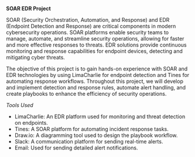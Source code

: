 **SOAR EDR Project**

SOAR (Security Orchestration, Automation, and Response) and EDR (Endpoint Detection and Response) are critical components in modern cybersecurity operations. SOAR platforms enable security teams to manage, automate, and streamline security operations, allowing for faster and more effective responses to threats. EDR solutions provide continuous monitoring and response capabilities for endpoint devices, detecting and mitigating cyber threats.

The objective of this project is to gain hands-on experience with SOAR and EDR technologies by using LimaCharlie for endpoint detection and Tines for automating response workflows. Throughout this project, we will develop and implement detection and response rules, automate alert handling, and create playbooks to enhance the efficiency of security operations.

*Tools Used*

* LimaCharlie: An EDR platform used for monitoring and threat detection on endpoints.
* Tines: A SOAR platform for automating incident response tasks.
* Draw.io: A diagramming tool used to design the playbook workflow.
* Slack: A communication platform for sending real-time alerts.
* Email: Used for sending detailed alert notifications.

